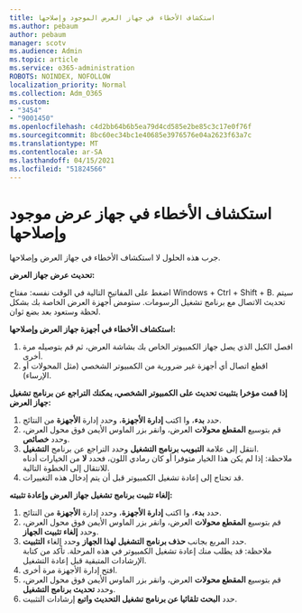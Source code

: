 ```yaml
---
title: استكشاف الأخطاء في جهاز العرض الموجود وإصلاحها
ms.author: pebaum
author: pebaum
manager: scotv
ms.audience: Admin
ms.topic: article
ms.service: o365-administration
ROBOTS: NOINDEX, NOFOLLOW
localization_priority: Normal
ms.collection: Adm_O365
ms.custom:
- "3454"
- "9001450"
ms.openlocfilehash: c4d2bb64b6b5ea79d4cd585e2be85c3c17e0f76f
ms.sourcegitcommit: 8bc60ec34bc1e40685e3976576e04a2623f63a7c
ms.translationtype: MT
ms.contentlocale: ar-SA
ms.lasthandoff: 04/15/2021
ms.locfileid: "51824566"
---
```

# <a name="troubleshoot-an-existing-monitor"></a>استكشاف الأخطاء في جهاز عرض موجود وإصلاحها

جرب هذه الحلول لا استكشاف الأخطاء في جهاز العرض وإصلاحها. 

**تحديث عرض جهاز العرض:**

اضغط على المفاتيح التالية في الوقت نفسه: مفتاح Windows + Ctrl + Shift + B. سيتم تحديث الاتصال مع برنامج تشغيل الرسومات. ستومض أجهزة العرض الخاصة بك بشكل لحظة وستعود بعد بضع ثوان.

**استكشاف الأخطاء في أجهزة جهاز العرض وإصلاحها:**

1. افصل الكبل الذي يصل جهاز الكمبيوتر الخاص بك بشاشة العرض، ثم قم بتوصيله مرة أخرى.
2. اقطع اتصال أي أجهزة غير ضرورية من الكمبيوتر الشخصي (مثل المحولات أو الإرساء).

**إذا قمت مؤخرا بتثبيت تحديث على الكمبيوتر الشخصي، يمكنك التراجع عن برنامج تشغيل جهاز العرض:**

1. حدد **بدء**، وا اكتب **إدارة الأجهزة**، وحدد إدارة **الأجهزة** من النتائج.
2. قم بتوسيع **المقطع محولات** العرض، وانقر بزر الماوس الأيمن فوق محول العرض، وحدد **خصائص**.
3. انتقل إلى علامة **التبويب برنامج التشغيل** وحدد التراجع عن برنامج **التشغيل**. <br>
ملاحظة: إذا لم يكن هذا الخيار متوفرا أو كان رمادي اللون، فحدد **لا** من الخيارات أدناه للانتقال إلى الخطوة التالية.
4. قد تحتاج إلى إعادة تشغيل الكمبيوتر قبل أن يتم إدخال هذه التغييرات.

**إلغاء تثبيت برنامج تشغيل جهاز العرض وإعادة تثبيته:**

1. حدد **بدء**، وا اكتب **إدارة الأجهزة**، وحدد إدارة **الأجهزة** من النتائج.
2. قم بتوسيع **المقطع محولات** العرض، وانقر بزر الماوس الأيمن فوق محول العرض، وحدد **إلغاء تثبيت الجهاز**. 
3. حدد المربع بجانب **حذف برنامج التشغيل لهذا الجهاز** وحدد إلغاء **التثبيت**.<br>
ملاحظة: قد يطلب منك إعادة تشغيل الكمبيوتر في هذه المرحلة. تأكد من كتابة الإرشادات المتبقية قبل إعادة التشغيل.
4. افتح إدارة الأجهزة مرة أخرى.
5. قم بتوسيع **المقطع محولات** العرض، وانقر بزر الماوس الأيمن فوق محول العرض، وحدد **تحديث برنامج التشغيل**.
6. حدد **البحث تلقائيا عن برنامج تشغيل التحديث واتبع** إرشادات التثبيت.